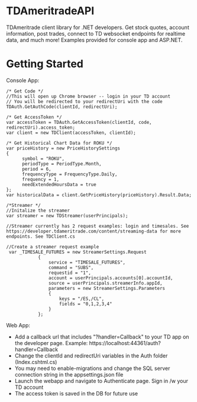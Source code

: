 # TDAmeritradeAPI
TDAmeritrade client library for .NET developers. Get stock quotes, account information, post trades, connect to TD websocket endpoints for realtime data, and much more! Examples provided for console app and ASP.NET.

# Getting Started
Console App:
```
/* Get Code */
//This will open up Chrome browser -- login in your TD account
// You will be redirected to your redirectUri with the code
TDAuth.GetAuthCode(clientId, redirectUri);

/* Get AccessToken */
var accessToken = TDAuth.GetAccessToken(clientId, code, redirectUri).access_token;
var client = new TDClient(accessToken, clientId);

/* Get Historical Chart Data for ROKU */
var priceHistory = new PriceHistorySettings
{
      symbol = "ROKU",
      periodType = PeriodType.Month,
      period = 6,
      frequencyType = FrequencyType.Daily,
      frequency = 1,
      needExtendedHoursData = true
};
var historicalData = client.GetPriceHistory(priceHistory).Result.Data;

/*Streamer */
//Initalize the streamer
var streamer = new TDStreamer(userPrincipals);

//Streamer currently has 2 request examples: login and timesales. See https://developer.tdameritrade.com/content/streaming-data for more endpoints. See TDClient.cs

//Create a streamer request example
 var _TIMESALE_FUTURES = new StreamerSettings.Request
            {
                service = "TIMESALE_FUTURES",
                command = "SUBS",
                requestid = "1",
                account = userPrincipals.accounts[0].accountId,
                source = userPrincipals.streamerInfo.appId,
                parameters = new StreamerSettings.Parameters
                {
                    keys = "/ES,/CL",
                    fields = "0,1,2,3,4"
                }
            };
```

Web App:
- Add a callback url that includes "?handler=Callback" to your TD app on the developer page. 
  Example: https://localhost:44361/auth?handler=Callback
- Change the clientId and redirectUri variables in the Auth folder (Index.cshtml.cs)
- You may need to enable-migrations and change the SQL server connection string in the appsettings.json file
- Launch the webapp and navigate to Authenticate page. Sign in /w your TD account
- The access token is saved in the DB for future use

